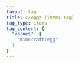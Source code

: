 ```yaml
---
layout: tag
title: c/eggs (items tag)
tag_type: items
tag_content: {
  "values": [
    "minecraft:egg"
  ]
}
---
```

